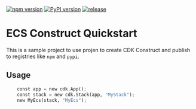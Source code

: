 [![npm version](https://badge.fury.io/js/demo-awscdk-construct.svg)](https://badge.fury.io/js/demo-awscdk-construct)
[![PyPI version](https://badge.fury.io/py/demo-awscdk-construct.svg)](https://badge.fury.io/py/demo-awscdk-construct)
[![release](https://github.com/hustshawn/my-ecs-quickstart-construct/actions/workflows/release.yml/badge.svg)](https://github.com/hustshawn/my-ecs-quickstart-construct/actions/workflows/release.yml)

# ECS Construct Quickstart

This is a sample project to use projen to create CDK Construct and publish to registries like `npm` and `pypi`.

## Usage

```python
    const app = new cdk.App();
    const stack = new cdk.Stack(app, "MyStack");
    new MyEcs(stack, "MyEcs");
```
